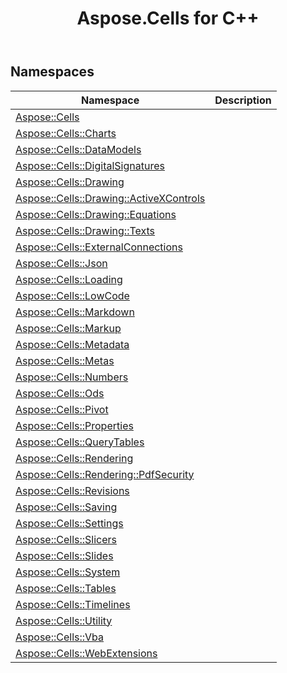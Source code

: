 ﻿---
title: Aspose.Cells for C++
linktitle: Aspose.Cells for C++
type: docs
weight: 10
url: /cpp/
keywords: "Aspose.Cells for C++, Aspose Cells, Aspose API Reference."
description: "Aspose.Cells is a class library that can be used by developers for various platforms for a variety of document processing tasks."
is_root: true
---

## Namespaces

| Namespace | Description |
| --- | --- |
| [Aspose::Cells](./aspose.cells/) |  |
| [Aspose::Cells::Charts](./aspose.cells.charts/) |  |
| [Aspose::Cells::DataModels](./aspose.cells.datamodels/) |  |
| [Aspose::Cells::DigitalSignatures](./aspose.cells.digitalsignatures/) |  |
| [Aspose::Cells::Drawing](./aspose.cells.drawing/) |  |
| [Aspose::Cells::Drawing::ActiveXControls](./aspose.cells.drawing.activexcontrols/) |  |
| [Aspose::Cells::Drawing::Equations](./aspose.cells.drawing.equations/) |  |
| [Aspose::Cells::Drawing::Texts](./aspose.cells.drawing.texts/) |  |
| [Aspose::Cells::ExternalConnections](./aspose.cells.externalconnections/) |  |
| [Aspose::Cells::Json](./aspose.cells.json/) |  |
| [Aspose::Cells::Loading](./aspose.cells.loading/) |  |
| [Aspose::Cells::LowCode](./aspose.cells.lowcode/) |  |
| [Aspose::Cells::Markdown](./aspose.cells.markdown/) |  |
| [Aspose::Cells::Markup](./aspose.cells.markup/) |  |
| [Aspose::Cells::Metadata](./aspose.cells.metadata/) |  |
| [Aspose::Cells::Metas](./aspose.cells.metas/) |  |
| [Aspose::Cells::Numbers](./aspose.cells.numbers/) |  |
| [Aspose::Cells::Ods](./aspose.cells.ods/) |  |
| [Aspose::Cells::Pivot](./aspose.cells.pivot/) |  |
| [Aspose::Cells::Properties](./aspose.cells.properties/) |  |
| [Aspose::Cells::QueryTables](./aspose.cells.querytables/) |  |
| [Aspose::Cells::Rendering](./aspose.cells.rendering/) |  |
| [Aspose::Cells::Rendering::PdfSecurity](./aspose.cells.rendering.pdfsecurity/) |  |
| [Aspose::Cells::Revisions](./aspose.cells.revisions/) |  |
| [Aspose::Cells::Saving](./aspose.cells.saving/) |  |
| [Aspose::Cells::Settings](./aspose.cells.settings/) |  |
| [Aspose::Cells::Slicers](./aspose.cells.slicers/) |  |
| [Aspose::Cells::Slides](./aspose.cells.slides/) |  |
| [Aspose::Cells::System](./aspose.cells.system/) |  |
| [Aspose::Cells::Tables](./aspose.cells.tables/) |  |
| [Aspose::Cells::Timelines](./aspose.cells.timelines/) |  |
| [Aspose::Cells::Utility](./aspose.cells.utility/) |  |
| [Aspose::Cells::Vba](./aspose.cells.vba/) |  |
| [Aspose::Cells::WebExtensions](./aspose.cells.webextensions/) |  |
